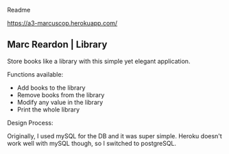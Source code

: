 Readme

https://a3-marcuscop.herokuapp.com/

## Marc Reardon | Library
Store books like a library with this simple yet elegant application.

Functions available:
  - Add books to the library
  - Remove books from the library
  - Modify any value in the library
  - Print the whole library
  
Design Process:

  Originally, I used mySQL for the DB and it was super simple. Heroku doesn't work well with mySQL though, so I switched to postgreSQL.
